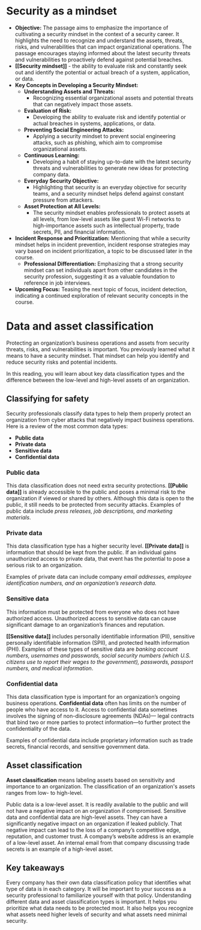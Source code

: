 # Security as a mindset

- **Objective:** The passage aims to emphasize the importance of cultivating a security mindset in the context of a security career. It highlights the need to recognize and understand the assets, threats, risks, and vulnerabilities that can impact organizational operations. The passage encourages staying informed about the latest security threats and vulnerabilities to proactively defend against potential breaches.
- **[[Security mindset]]** - the ability to evaluate risk and constantly seek out and identify the potential or actual breach of a system, application, or data.
- **Key Concepts in Developing a Security Mindset:**
	- **Understanding Assets and Threats:**
		- Recognizing essential organizational assets and potential threats that can negatively impact those assets.
	- **Evaluation of Risk:**
		- Developing the ability to evaluate risk and identify potential or actual breaches in systems, applications, or data.
	- **Preventing Social Engineering Attacks:**
		- Applying a security mindset to prevent social engineering attacks, such as phishing, which aim to compromise organizational assets.
	- **Continuous Learning:**
		- Developing a habit of staying up-to-date with the latest security threats and vulnerabilities to generate new ideas for protecting company data.
	- **Everyday Security Objective:**
		- Highlighting that security is an everyday objective for security teams, and a security mindset helps defend against constant pressure from attackers.
	- **Asset Protection at All Levels:**
		- The security mindset enables professionals to protect assets at all levels, from low-level assets like guest Wi-Fi networks to high-importance assets such as intellectual property, trade secrets, PII, and financial information.
- **Incident Response and Prioritization:** Mentioning that while a security mindset helps in incident prevention, incident response strategies may vary based on incident prioritization, a topic to be discussed later in the course.
	- **Professional Differentiation:** Emphasizing that a strong security mindset can set individuals apart from other candidates in the security profession, suggesting it as a valuable foundation to reference in job interviews.
- **Upcoming Focus:** Teasing the next topic of focus, incident detection, indicating a continued exploration of relevant security concepts in the course.

# Data and asset classification

Protecting an organization’s business operations and assets from security threats, risks, and vulnerabilities is important. You previously learned what it means to have a security mindset. That mindset can help you identify and reduce security risks and potential incidents.

In this reading, you will learn about key data classification types and the difference between the low-level and high-level assets of an organization.

## Classifying for safety

Security professionals classify data types to help them properly protect an organization from cyber attacks that negatively impact business operations. Here is a review of the most common data types:

- **Public data**
- **Private data**
- **Sensitive data**
- **Confidential data**

### Public data

This data classification does not need extra security protections. **[[Public data]]** is already accessible to the public and poses a minimal risk to the organization if viewed or shared by others. Although this data is open to the public, it still needs to be protected from security attacks. Examples of public data include *press releases, job descriptions, and marketing materials*.

### Private data

This data classification type has a higher security level. **[[Private data]]** is information that should be kept from the public. If an individual gains unauthorized access to private data, that event has the potential to pose a serious risk to an organization. 

Examples of private data can include company *email addresses, employee identification numbers, and an organization’s research data.* 

### Sensitive data

This information must be protected from everyone who does not have authorized access. Unauthorized access to sensitive data can cause significant damage to an organization’s finances and reputation. 

**[[Sensitive data]]** includes personally identifiable information (PII), sensitive personally identifiable information (SPII), and protected health information (PHI). Examples of these types of sensitive data are *banking account numbers, usernames and passwords, social security numbers (which U.S. citizens use to report their wages to the government), passwords, passport numbers, and medical information*. 

### Confidential data

This data classification type is important for an organization’s ongoing business operations. **Confidential data** often has limits on the number of people who have access to it. Access to confidential data sometimes involves the signing of non-disclosure agreements (NDAs)— legal contracts that bind two or more parties to protect information—to further protect the confidentiality of the data. 

Examples of confidential data include proprietary information such as trade secrets, financial records, and sensitive government data.

## Asset classification

**Asset classification** means labeling assets based on sensitivity and importance to an organization. The classification of an organization's assets ranges from low- to high-level. 

Public data is a low-level asset. It is readily available to the public and will not have a negative impact on an organization if compromised. Sensitive data and confidential data are high-level assets. They can have a significantly negative impact on an organization if leaked publicly. That negative impact can lead to the loss of a company’s competitive edge, reputation, and customer trust. A company’s website address is an example of a low-level asset. An internal email from that company discussing trade secrets is an example of a high-level asset. 

## Key takeaways

Every company has their own data classification policy that identifies what type of data is in each category. It will be important to your success as a security professional to familiarize yourself with that policy. Understanding different data and asset classification types is important. It helps you prioritize what data needs to be protected most. It also helps you recognize what assets need higher levels of security and what assets need minimal security.